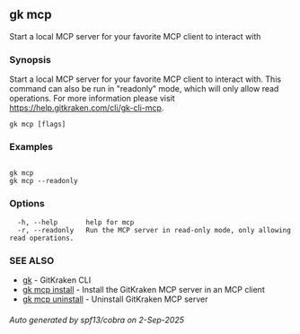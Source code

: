 ## gk mcp

Start a local MCP server for your favorite MCP client to interact with

### Synopsis


Start a local MCP server for your favorite MCP client to interact with.
This command can also be run in "readonly" mode, which will only allow read operations.
For more information please visit https://help.gitkraken.com/cli/gk-cli-mcp.


```
gk mcp [flags]
```

### Examples

```

gk mcp
gk mcp --readonly

```

### Options

```
  -h, --help       help for mcp
  -r, --readonly   Run the MCP server in read-only mode, only allowing read operations.
```

### SEE ALSO

* [gk](gk.md)	 - GitKraken CLI
* [gk mcp install](gk_mcp_install.md)	 - Install the GitKraken MCP server in an MCP client
* [gk mcp uninstall](gk_mcp_uninstall.md)	 - Uninstall GitKraken MCP server

###### Auto generated by spf13/cobra on 2-Sep-2025
